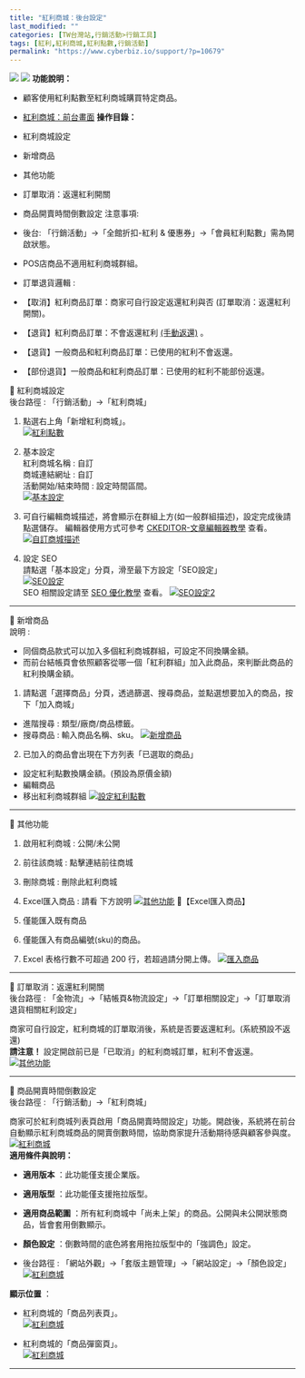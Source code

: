 ```yaml
---
title: "紅利商城：後台設定"
last_modified: ""
categories: [TW台灣站,行銷活動>行銷工具]
tags: [紅利,紅利商城,紅利點數,行銷活動]
permalink: "https://www.cyberbiz.io/support/?p=10679"
---
```


![](https://www.cyberbiz.io/support/wp-content/uploads/適用站別.png)
[![](https://www.cyberbiz.io/support/wp-content/uploads/台灣站.png)](https://www.cyberbiz.io/support/?page_id=2490)
**功能說明：**  

* 顧客使用紅利點數至紅利商城購買特定商品。
* [紅利商城：前台畫面](https://www.cyberbiz.io/support/?p=10711)
**操作目錄：**

* 紅利商城設定
* 新增商品
* 其他功能
* 訂單取消：返還紅利開關
* 商品開賣時間倒數設定
注意事項:  

* 後台: 「⾏銷活動」→「全館折扣-紅利 & 優惠券」→「會員紅利點數」需為開啟狀態。
* POS店商品不適用紅利商城群組。
* 訂單退貨邏輯 : 
* 【取消】紅利商品訂單：商家可自行設定返還紅利與否 (訂單取消：返還紅利開關)。
* 【退貨】紅利商品訂單：不會返還紅利 [(手動返還)](https://www.cyberbiz.io/support/?p=2549#g) 。
* 【退貨】一般商品和紅利商品訂單：已使用的紅利不會返還。
* 【部份退貨】一般商品和紅利商品訂單：已使用的紅利不能部份返還。

📌 紅利商城設定  
後台路徑 :  「行銷活動」→「紅利商城」  


1. 點選右上角「新增紅利商城」。  
[![紅利點數](https://www.cyberbiz.io/support/wp-content/uploads/紅利商城後台設定01.png)](https://www.cyberbiz.io/support/wp-content/uploads/紅利商城後台設定01.png)



2. 基本設定  
紅利商城名稱 : 自訂  
商城連結網址 : 自訂  
活動開始/結束時間 : 設定時間區間。  
[![基本設定](https://www.cyberbiz.io/support/wp-content/uploads/紅利商城後台設定02.png)](https://www.cyberbiz.io/support/wp-content/uploads/紅利商城後台設定02.png)



3. 可⾃⾏編輯商城描述，將會顯示在群組上方(如一般群組描述)，設定完成後請點選儲存。 編輯器使用方式可參考 [CKEDITOR-文章編輯器教學](https://www.cyberbiz.io/support/?p=21070) 查看。  
[![自訂商城描述](https://www.cyberbiz.io/support/wp-content/uploads/紅利商城後台設定03.png)](https://www.cyberbiz.io/support/wp-content/uploads/紅利商城後台設定03.png)



4. 設定 SEO   
請點選「基本設定」分頁，滑至最下方設定「SEO設定」  
[![SEO設定](https://www.cyberbiz.io/support/wp-content/uploads/紅利商城後台設定04.png)](https://www.cyberbiz.io/support/wp-content/uploads/紅利商城後台設定04.png)  
SEO 相關設定請至 [SEO 優化教學](https://www.cyberbiz.io/support/?p=16944) 查看。
[![SEO設定2](https://www.cyberbiz.io/support/wp-content/uploads/紅利商城後台設定05.png)](https://www.cyberbiz.io/support/wp-content/uploads/紅利商城後台設定05.png)



* * *


📌 新增商品  
說明 :

* 同個商品款式可以加⼊多個紅利商城群組，可設定不同換購⾦額。
* 而前台結帳頁會依照顧客從哪一個「紅利群組」加入此商品，來判斷此商品的紅利換購金額。


1. 請點選「選擇商品」分頁，透過篩選、搜尋商品，並點選想要加入的商品，按下「加入商城」 
* 進階搜尋 : 類型/廠商/商品標籤。 
* 搜尋商品 : 輸入商品名稱、sku。
[![新增商品](https://www.cyberbiz.io/support/wp-content/uploads/紅利商城後台設定06.png)](https://www.cyberbiz.io/support/wp-content/uploads/紅利商城後台設定06.png)



2. 已加入的商品會出現在下方列表「已選取的商品」 
* 設定紅利點數換購金額。(預設為原價金額)
* 編輯商品
* 移出紅利商城群組
[![設定紅利點數](https://www.cyberbiz.io/support/wp-content/uploads/紅利商城後台設定07.png)](https://www.cyberbiz.io/support/wp-content/uploads/紅利商城後台設定07.png)



* * *


📌 其他功能  

1. 啟用紅利商城 : 公開/未公開
2. 前往該商城 : 點擊連結前往商城
3. 刪除商城 : 刪除此紅利商城
4. Excel匯入商品 : 請看 下方說明
[![其他功能](https://www.cyberbiz.io/support/wp-content/uploads/紅利商城後台設定08.png)](https://www.cyberbiz.io/support/wp-content/uploads/紅利商城後台設定08.png) 📍【Excel匯入商品】  

1. 僅能匯入既有商品
2. 僅能匯入有商品編號(sku)的商品。
3. Excel 表格行數不可超過 200 行，若超過請分開上傳。
[![匯入商品](https://www.cyberbiz.io/support/wp-content/uploads/紅利商城後台設定09.png)
](https://www.cyberbiz.io/support/wp-content/uploads/紅利商城後台設定09.png)[
](https://www.cyberbiz.io/support/wp-content/uploads/紅利商城後台設定09.png)

* * *


📌 訂單取消：返還紅利開關  
後台路徑 : 「金物流」→「結帳頁&物流設定」→「訂單相關設定」→「訂單取消退貨相關紅利設定」  

商家可自行設定，紅利商城的訂單取消後，系統是否要返還紅利。(系統預設不返還)  
**請注意！** 設定開啟前已是「已取消」的紅利商城訂單，紅利不會返還。  
[![其他功能](https://www.cyberbiz.io/support/wp-content/uploads/紅利商城後台設定10.png)](https://www.cyberbiz.io/support/wp-content/uploads/紅利商城後台設定10.png)

* * *


📌 商品開賣時間倒數設定  
後台路徑 : 「行銷活動」→「紅利商城」  

商家可於紅利商城列表頁啟用「商品開賣時間設定」功能。開啟後，系統將在前台自動顯示紅利商城商品的開賣倒數時間，協助商家提升活動期待感與顧客參與度。  
[![紅利商城](https://www.cyberbiz.io/support/wp-content/uploads/紅利商城後台設定11.png)](https://www.cyberbiz.io/support/wp-content/uploads/紅利商城後台設定11.png)  
**適用條件與說明：**

* **適用版本** ：此功能僅支援企業版。
* **適用版型** ：此功能僅支援拖拉版型。
* **適用商品範圍** ：所有紅利商城中「尚未上架」的商品。公開與未公開狀態商品，皆會套用倒數顯示。
* **顏色設定** ：倒數時間的底色將套用拖拉版型中的「強調色」設定。  

* 後台路徑 : 「網站外觀」→「套版主題管理」→「網站設定」→「顏色設定」  
[![紅利商城](https://www.cyberbiz.io/support/wp-content/uploads/紅利商城後台設定12.png)](https://www.cyberbiz.io/support/wp-content/uploads/紅利商城後台設定12.png)

**顯示位置** ：

* 紅利商城的「商品列表頁」。  
[![紅利商城](https://www.cyberbiz.io/support/wp-content/uploads/紅利商城後台設定13.png)](https://www.cyberbiz.io/support/wp-content/uploads/紅利商城後台設定13.png)

* 紅利商城的「商品彈窗頁」。  
[![紅利商城](https://www.cyberbiz.io/support/wp-content/uploads/紅利商城後台設定14.png)](https://www.cyberbiz.io/support/wp-content/uploads/紅利商城後台設定14.png)

* * *



